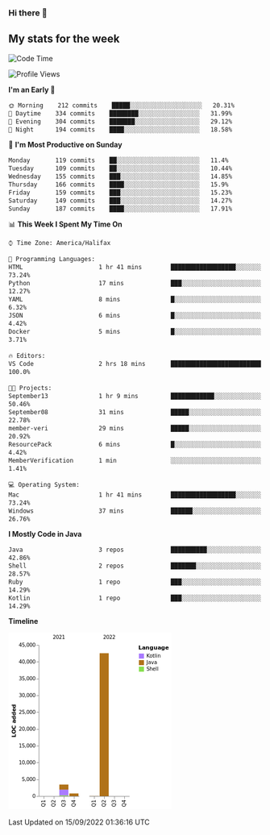 ### Hi there 👋

## My stats for the week
<!--START_SECTION:waka-->
![Code Time](http://img.shields.io/badge/Code%20Time-394%20hrs%2047%20mins-blue)

![Profile Views](http://img.shields.io/badge/Profile%20Views-2-blue)

**I'm an Early 🐤** 

```text
🌞 Morning    212 commits    █████░░░░░░░░░░░░░░░░░░░░   20.31% 
🌆 Daytime    334 commits    ████████░░░░░░░░░░░░░░░░░   31.99% 
🌃 Evening    304 commits    ███████░░░░░░░░░░░░░░░░░░   29.12% 
🌙 Night      194 commits    ████░░░░░░░░░░░░░░░░░░░░░   18.58%

```
📅 **I'm Most Productive on Sunday** 

```text
Monday       119 commits    ██░░░░░░░░░░░░░░░░░░░░░░░   11.4% 
Tuesday      109 commits    ██░░░░░░░░░░░░░░░░░░░░░░░   10.44% 
Wednesday    155 commits    ███░░░░░░░░░░░░░░░░░░░░░░   14.85% 
Thursday     166 commits    ████░░░░░░░░░░░░░░░░░░░░░   15.9% 
Friday       159 commits    ███░░░░░░░░░░░░░░░░░░░░░░   15.23% 
Saturday     149 commits    ███░░░░░░░░░░░░░░░░░░░░░░   14.27% 
Sunday       187 commits    ████░░░░░░░░░░░░░░░░░░░░░   17.91%

```


📊 **This Week I Spent My Time On** 

```text
⌚︎ Time Zone: America/Halifax

💬 Programming Languages: 
HTML                     1 hr 41 mins        ██████████████████░░░░░░░   73.24% 
Python                   17 mins             ███░░░░░░░░░░░░░░░░░░░░░░   12.27% 
YAML                     8 mins              █░░░░░░░░░░░░░░░░░░░░░░░░   6.32% 
JSON                     6 mins              █░░░░░░░░░░░░░░░░░░░░░░░░   4.42% 
Docker                   5 mins              █░░░░░░░░░░░░░░░░░░░░░░░░   3.71%

🔥 Editors: 
VS Code                  2 hrs 18 mins       █████████████████████████   100.0%

🐱‍💻 Projects: 
September13              1 hr 9 mins         ████████████░░░░░░░░░░░░░   50.46% 
September08              31 mins             █████░░░░░░░░░░░░░░░░░░░░   22.78% 
member-veri              29 mins             █████░░░░░░░░░░░░░░░░░░░░   20.92% 
ResourcePack             6 mins              █░░░░░░░░░░░░░░░░░░░░░░░░   4.42% 
MemberVerification       1 min               ░░░░░░░░░░░░░░░░░░░░░░░░░   1.41%

💻 Operating System: 
Mac                      1 hr 41 mins        ██████████████████░░░░░░░   73.24% 
Windows                  37 mins             ██████░░░░░░░░░░░░░░░░░░░   26.76%

```

**I Mostly Code in Java** 

```text
Java                     3 repos             ██████████░░░░░░░░░░░░░░░   42.86% 
Shell                    2 repos             ███████░░░░░░░░░░░░░░░░░░   28.57% 
Ruby                     1 repo              ███░░░░░░░░░░░░░░░░░░░░░░   14.29% 
Kotlin                   1 repo              ███░░░░░░░░░░░░░░░░░░░░░░   14.29%

```


**Timeline**

![Chart not found](https://raw.githubusercontent.com/lyndseyy/lyndseyy/main/charts/bar_graph.png) 


 Last Updated on 15/09/2022 01:36:16 UTC
<!--END_SECTION:waka-->